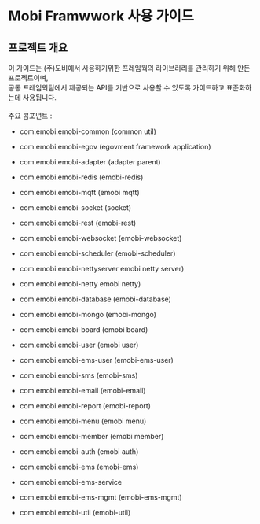 # Mobi Framwwork 사용 가이드

## 프로젝트 개요
이 가이드는 (주)모비에서 사용하기위한 프레임웍의 라이브러리를 관리하기 위해 만든 프로젝트이며, <br>
공통 프레임웍팀에서 제공되는 API를 기반으로 사용할 수 있도록 가이드하고 표준화하는데 사용됩니다. <br><br>
주요 콤포넌트 : <br>

- com.emobi.emobi-common
(common util) <br>

- com.emobi.emobi-egov
(egovment framework application) <br>

- com.emobi.emobi-adapter
(adapter parent) <br>

- com.emobi.emobi-redis
(emobi-redis) <br>

- com.emobi.emobi-mqtt
(emobi mqtt) <br>

- com.emobi.emobi-socket
(socket) <br>

- com.emobi.emobi-rest
(emobi-rest) <br>

- com.emobi.emobi-websocket
(emobi-websocket) <br>

- com.emobi.emobi-scheduler
(emobi-scheduler) <br>

- com.emobi.emobi-nettyserver
emobi netty server) <br>

- com.emobi.emobi-netty
emobi netty) <br>


- com.emobi.emobi-database
(emobi-database) <br>


- com.emobi.emobi-mongo
(emobi-mongo) <br>


- com.emobi.emobi-board
(emobi board) <br>

- com.emobi.emobi-user
(emobi user) <br>

- com.emobi.emobi-ems-user
(emobi-ems-user) <br>

- com.emobi.emobi-sms
(emobi-sms) <br>

- com.emobi.emobi-email
(emobi-email) <br>

- com.emobi.emobi-report
(emobi-report) <br>

- com.emobi.emobi-menu
(emobi menu) <br>

- com.emobi.emobi-member
(emobi member) <br>

- com.emobi.emobi-auth
(emobi auth) <br>

- com.emobi.emobi-ems
(emobi-ems) <br>

- com.emobi.emobi-ems-service <br>

- com.emobi.emobi-ems-mgmt
(emobi-ems-mgmt) <br>

- com.emobi.emobi-util
(emobi-util) <br>


